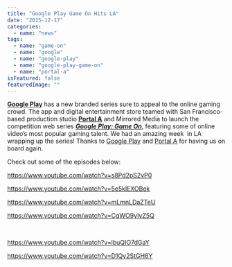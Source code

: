 ```yaml
---
title: "Google Play Game On Hits LA"
date: "2015-12-17"
categories: 
  - name: "news"
tags: 
  - name: "game-on"
  - name: "google"
  - name: "google-play"
  - name: "google-play-game-on"
  - name: "portal-a"
isFeatured: false
featuredImage: ""
---
```


[**Google Play**](https://play.google.com/store?hl=en) has a new branded series sure to appeal to the online gaming crowd. The app and digital entertainment store teamed with San Francisco-based production studio [**Portal A**](http://portal-a.com/) and Mirrored Media to launch the competition web series [**_Google Play: Game On_**](https://www.youtube.com/playlist?list=PL_91S_h5BPa_aMteTezKokVpSO02QAdes), featuring some of online video’s most popular gaming talent. We had an amazing week  in LA wrapping up the series! Thanks to [Google Play](https://play.google.com/store?hl=en) and [Portal A](http://portal-a.com/) for having us on board again.

Check out some of the episodes below:

https://www.youtube.com/watch?v=s8Pd2pS2vP0

https://www.youtube.com/watch?v=5e5klEXOBek

https://www.youtube.com/watch?v=mLmnLDaZTeU

https://www.youtube.com/watch?v=CgWO9yIyZ5Q

 

https://www.youtube.com/watch?v=lbuQIO7dGaY

https://www.youtube.com/watch?v=D1Qy2StGH6Y
